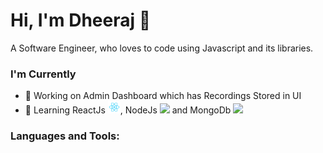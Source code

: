 # Hi, I'm Dheeraj 👋
A Software Engineer, who loves to code using Javascript and its libraries.

### I'm Currently
- 🔭 Working on Admin Dashboard which has Recordings Stored in UI
- 🌱 Learning ReactJs <img height="20" src="https://raw.githubusercontent.com/github/explore/80688e429a7d4ef2fca1e82350fe8e3517d3494d/topics/react/react.png">, 
NodeJs <img height = "20" src = "https://upload.wikimedia.org/wikipedia/commons/archive/6/67/20130122160020%21NodeJS.png"> and 
MongoDb <img height = "20" src ="https://upload.wikimedia.org/wikipedia/commons/9/93/MongoDB_Logo.svg">

### Languages and Tools:
